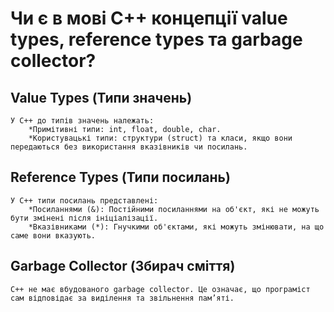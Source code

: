 # Чи є в мові C++ концепції value types, reference types та garbage collector?

## Value Types (Типи значень)

    У C++ до типів значень належать:  
        *Примітивні типи: int, float, double, char.  
        *Користувацькі типи: структури (struct) та класи, якщо вони передаються без використання вказівників чи посилань.

## Reference Types (Типи посилань)

    У C++ типи посилань представлені:
        *Посиланнями (&): Постійними посиланнями на об'єкт, які не можуть бути змінені після ініціалізації.
        *Вказівниками (*): Гнучкими об'єктами, які можуть змінювати, на що саме вони вказують.       

## Garbage Collector (Збирач сміття)

    C++ не має вбудованого garbage collector. Це означає, що програміст сам відповідає за виділення та звільнення пам’яті.

